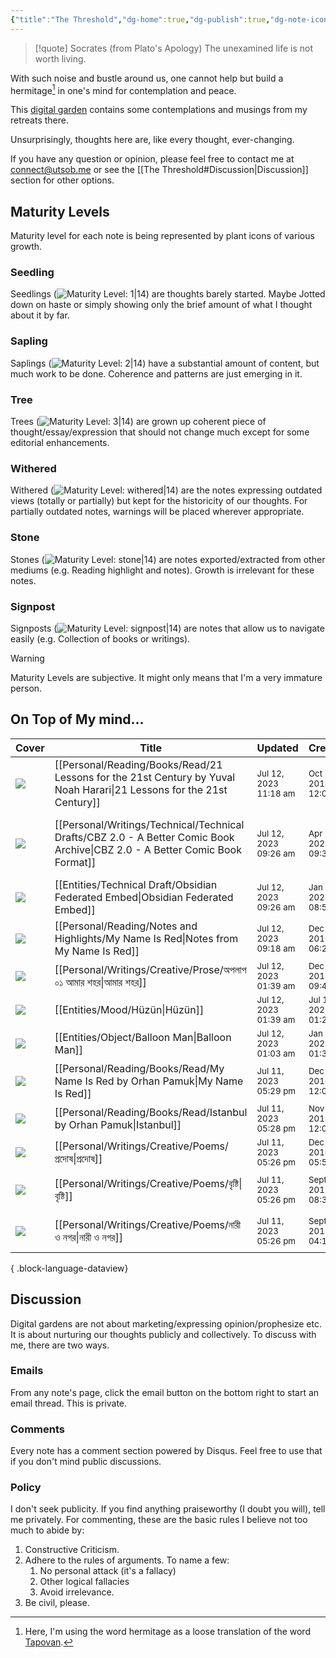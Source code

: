 ```yaml
---
{"title":"The Threshold","dg-home":true,"dg-publish":true,"dg-note-icon":"signpost","dg-pinned":true,"dg-hide-in-graph":true,"cssClasses":["cards","cards-cols-3","cards-cover","cards-cover-no-border","cards-title-hide-icons"],"dg-metatags":{"description":"Utsob's Digital Garden","og:description":"Utsob's Digital Garden"},"created":"2023-01-02T21:30:15+06:00","updated":"2023-06-25T16:59:25+06:00","permalink":"/the-threshold/","metatags":{"description":"Utsob's Digital Garden","og:description":"Utsob's Digital Garden"},"hideInGraph":true,"pinned":true,"contentClasses":"cards cards-cols-3 cards-cover cards-cover-no-border cards-title-hide-icons","tags":["gardenEntry"],"dgPassFrontmatter":true,"noteIcon":"signpost"}
---
```


> [!quote] Socrates (from Plato's Apology)
> The unexamined life is not worth living.

With such noise and bustle around us, one cannot help but build a hermitage[^1] in one's mind for contemplation and peace.

This [digital garden](https://cagrimmett.com/notes/2020/11/08/what-are-digital-gardens/) contains some contemplations and musings from my retreats there.

Unsurprisingly, thoughts here are, like every thought, ever-changing.

If you have any question or opinion, please feel free to contact me at [connect@utsob.me](mailto:connect@utsob.me) or see the [[The Threshold#Discussion\|Discussion]] section for other options.

## Maturity Levels
Maturity level for each note is being represented by plant icons of various growth.

### Seedling
Seedlings (![Maturity Level: 1|14](https://hermitage.utsob.me/img/tree-1.svg)) are thoughts barely started. Maybe Jotted down on haste or simply showing only the brief amount of what I thought about it by far.

### Sapling
Saplings (![Maturity Level: 2|14](https://hermitage.utsob.me/img/tree-2.svg)) have a substantial amount of content, but much work to be done. Coherence and patterns are just emerging in it.

### Tree
Trees (![Maturity Level: 3|14](https://hermitage.utsob.me/img/tree-3.svg)) are grown up coherent piece of thought/essay/expression that should not change much except for some editorial enhancements.

### Withered
Withered (![Maturity Level: withered|14](https://hermitage.utsob.me/img/withered.svg)) are the notes expressing outdated views (totally or partially) but kept for the historicity of our thoughts. For partially outdated notes, warnings will be placed wherever appropriate.

### Stone
Stones (![Maturity Level: stone|14](https://hermitage.utsob.me/img/stone.svg)) are notes exported/extracted from other mediums (e.g. Reading highlight and notes). Growth is irrelevant for these notes.

### Signpost
Signposts (![Maturity Level: signpost|14](https://hermitage.utsob.me/img/signpost.svg)) are notes that allow us to navigate easily (e.g. Collection of books or writings).

> [!Warning] 
> Maturity Levels are subjective. It might only means that I'm a very immature person.


## On Top of My mind…
| Cover                                                            | Title                                                                                                                           | Updated                                                              | Created                                                              | Tags                                  | Inset                                                                                                                                         |
| ---------------------------------------------------------------- | ------------------------------------------------------------------------------------------------------------------------------- | -------------------------------------------------------------------- | -------------------------------------------------------------------- | ------------------------------------- | --------------------------------------------------------------------------------------------------------------------------------------------- |
| <img src='https://hermitage.utsob.me/img/\--cover-card.jpg'/>    | [[Personal/Reading/Books/Read/21 Lessons for the 21st Century by Yuval Noah Harari\|21 Lessons for the 21st Century]]        | <i icon-name=calendar-clock></i><small>Jul 12, 2023 11:18 am</small> | <i icon-name=calendar-plus></i><small>Oct 27, 2018 12:00 am</small>  | #history #pop                         | <img class=inset-cover src='https://images-na.ssl-images-amazon.com/images/S/compressed.photo.goodreads.com/books/1564577305i/38820046.jpg'/> |
| <img src='https://hermitage.utsob.me/img/1-cover-card.jpg'/>     | [[Personal/Writings/Technical/Technical Drafts/CBZ 2.0 - A Better Comic Book Archive\|CBZ 2.0 - A Better Comic Book Format]] | <i icon-name=calendar-clock></i><small>Jul 12, 2023 09:26 am</small> | <i icon-name=calendar-plus></i><small>Apr 25, 2023 09:32 am</small>  | #techincal-draft #ebook #comic-book   | <img class=inset-cover src=''/>                                                                                                               |
| <img src='https://hermitage.utsob.me/img/\--cover-card.jpg'/>    | [[Entities/Technical Draft/Obsidian Federated Embed\|Obsidian Federated Embed]]                                              | <i icon-name=calendar-clock></i><small>Jul 12, 2023 09:26 am</small> | <i icon-name=calendar-plus></i><small>Jan 31, 2023 08:53 pm</small>  | #technical-draft                      | <img class=inset-cover src=''/>                                                                                                               |
| <img src='https://hermitage.utsob.me/img/stone-cover-card.jpg'/> | [[Personal/Reading/Notes and Highlights/My Name Is Red\|Notes from My Name Is Red]]                                          | <i icon-name=calendar-clock></i><small>Jul 12, 2023 09:18 am</small> | <i icon-name=calendar-plus></i><small>Dec 17, 2016 06:29 pm</small>  | #reading-notes                        | <img class=inset-cover src=''/>                                                                                                               |
| <img src='https://hermitage.utsob.me/img/3-cover-card.jpg'/>     | [[Personal/Writings/Creative/Prose/অপলাপ ০১ আমার শহর\|আমার শহর]]                                                             | <i icon-name=calendar-clock></i><small>Jul 12, 2023 01:39 am</small> | <i icon-name=calendar-plus></i><small>Dec 10, 2016 09:48 pm</small>  | #অপলাপ #গদ্য                          | <img class=inset-cover src=''/>                                                                                                               |
| <img src='https://hermitage.utsob.me/img/1-cover-card.jpg'/>     | [[Entities/Mood/Hüzün\|Hüzün]]                                                                                               | <i icon-name=calendar-clock></i><small>Jul 12, 2023 01:39 am</small> | <i icon-name=calendar-plus></i><small>Jul 12, 2023 01:25 am</small>  |                                       | <img class=inset-cover src=''/>                                                                                                               |
| <img src='https://hermitage.utsob.me/img/2-cover-card.jpg'/>     | [[Entities/Object/Balloon Man\|Balloon Man]]                                                                                 | <i icon-name=calendar-clock></i><small>Jul 12, 2023 01:03 am</small> | <i icon-name=calendar-plus></i><small>Jan 14, 2023 01:35 pm</small>  | #object #object/toy                   | <img class=inset-cover src=''/>                                                                                                               |
| <img src='https://hermitage.utsob.me/img/2-cover-card.jpg'/>     | [[Personal/Reading/Books/Read/My Name Is Red by Orhan Pamuk\|My Name Is Red]]                                                | <i icon-name=calendar-clock></i><small>Jul 11, 2023 05:29 pm</small> | <i icon-name=calendar-plus></i><small>Dec 08, 2016 12:00 am</small>  |                                       | <img class=inset-cover src='https://images-na.ssl-images-amazon.com/images/S/compressed.photo.goodreads.com/books/1547450869i/2517.jpg'/>     |
| <img src='https://hermitage.utsob.me/img/2-cover-card.jpg'/>     | [[Personal/Reading/Books/Read/Istanbul by Orhan Pamuk\|Istanbul]]                                                            | <i icon-name=calendar-clock></i><small>Jul 11, 2023 05:28 pm</small> | <i icon-name=calendar-plus></i><small>Nov 21, 2015 12:00 am</small>  | #bestreads                            | <img class=inset-cover src='https://images-na.ssl-images-amazon.com/images/S/compressed.photo.goodreads.com/books/1646884131i/11690.jpg'/>    |
| <img src='https://hermitage.utsob.me/img/3-cover-card.jpg'/>     | [[Personal/Writings/Creative/Poems/প্রদোষ\|প্রদোষ]]                                                                          | <i icon-name=calendar-clock></i><small>Jul 11, 2023 05:26 pm</small> | <i icon-name=calendar-plus></i><small>Dec 01, 2016 05:57 pm</small>  | #কবিতা #বিষাদ                         | <img class=inset-cover src=''/>                                                                                                               |
| <img src='https://hermitage.utsob.me/img/3-cover-card.jpg'/>     | [[Personal/Writings/Creative/Poems/বৃষ্টি\|বৃষ্টি]]                                                                          | <i icon-name=calendar-clock></i><small>Jul 11, 2023 05:26 pm</small> | <i icon-name=calendar-plus></i><small>Sept 23, 2015 08:37 am</small> | #লেখালেখি #কবিতা #শহরনামা #প্রেম      | <img class=inset-cover src=''/>                                                                                                               |
| <img src='https://hermitage.utsob.me/img/3-cover-card.jpg'/>     | [[Personal/Writings/Creative/Poems/নারী ও নগর\|নারী ও নগর]]                                                                  | <i icon-name=calendar-clock></i><small>Jul 11, 2023 05:26 pm</small> | <i icon-name=calendar-plus></i><small>Sept 14, 2015 04:16 pm</small> | #প্রেম #কবিতা #লেখালেখি #ডুব #শহরনামা | <img class=inset-cover src=''/>                                                                                                               |

{ .block-language-dataview}
## Discussion
Digital gardens are not about marketing/expressing opinion/prophesize etc. It is about nurturing our thoughts publicly and collectively. To discuss with me, there are two ways.

### Emails
From any note's page, click the email button on the bottom right to start an email thread. This is private.

### Comments
Every note has a comment section powered by Disqus. Feel free to use that if you don't mind public discussions.

### Policy
I don't seek publicity. If you find anything praiseworthy (I doubt you will), tell me privately. For commenting, these are the basic rules I believe not too much to abide by:
1. Constructive Criticism.
2. Adhere to the rules of arguments. To name a few:
    1. No personal attack (it's a fallacy)
    2. Other logical fallacies
    3. Avoid irrelevance.
3. Be civil, please.

[^1]: Here, I'm using the word hermitage as a loose translation of the word [Tapovan](https://en.wikipedia.org/wiki/Tapovan).